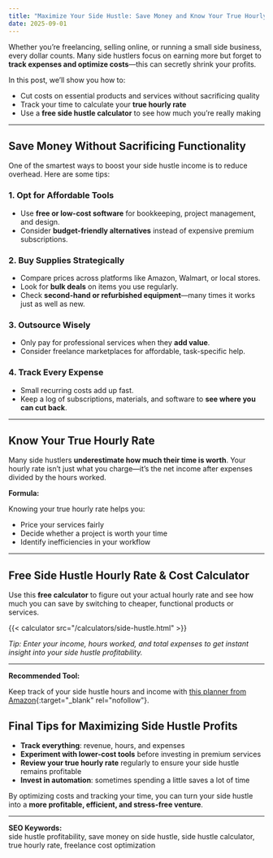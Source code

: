 ```yaml
---
title: "Maximize Your Side Hustle: Save Money and Know Your True Hourly Rate"
date: 2025-09-01
---
```


Whether you’re freelancing, selling online, or running a small side business, every dollar counts. Many side hustlers focus on earning more but forget to **track expenses and optimize costs**—this can secretly shrink your profits.  

In this post, we’ll show you how to:  
- Cut costs on essential products and services without sacrificing quality  
- Track your time to calculate your **true hourly rate**  
- Use a **free side hustle calculator** to see how much you’re really making  

---

## Save Money Without Sacrificing Functionality

One of the smartest ways to boost your side hustle income is to reduce overhead. Here are some tips:  

### 1. Opt for Affordable Tools
- Use **free or low-cost software** for bookkeeping, project management, and design.  
- Consider **budget-friendly alternatives** instead of expensive premium subscriptions.  

### 2. Buy Supplies Strategically
- Compare prices across platforms like Amazon, Walmart, or local stores.  
- Look for **bulk deals** on items you use regularly.  
- Check **second-hand or refurbished equipment**—many times it works just as well as new.  

### 3. Outsource Wisely
- Only pay for professional services when they **add value**.  
- Consider freelance marketplaces for affordable, task-specific help.  

### 4. Track Every Expense
- Small recurring costs add up fast.  
- Keep a log of subscriptions, materials, and software to **see where you can cut back**.  

---

## Know Your True Hourly Rate

Many side hustlers **underestimate how much their time is worth**. Your hourly rate isn’t just what you charge—it’s the net income after expenses divided by the hours worked.  

**Formula:**  

Knowing your true hourly rate helps you:  
- Price your services fairly  
- Decide whether a project is worth your time  
- Identify inefficiencies in your workflow  

---

## Free Side Hustle Hourly Rate & Cost Calculator

Use this **free calculator** to figure out your actual hourly rate and see how much you can save by switching to cheaper, functional products or services.  

{{< calculator src="/calculators/side-hustle.html" >}}

*Tip: Enter your income, hours worked, and total expenses to get instant insight into your side hustle profitability.*  

---

**Recommended Tool:**  

Keep track of your side hustle hours and income with [this planner from Amazon](https://amzn.to/4mSZRvP){:target="_blank" rel="nofollow"}.

## Final Tips for Maximizing Side Hustle Profits

- **Track everything**: revenue, hours, and expenses  
- **Experiment with lower-cost tools** before investing in premium services  
- **Review your true hourly rate** regularly to ensure your side hustle remains profitable  
- **Invest in automation**: sometimes spending a little saves a lot of time  

By optimizing costs and tracking your time, you can turn your side hustle into a **more profitable, efficient, and stress-free venture**.  

---

**SEO Keywords:**  
side hustle profitability, save money on side hustle, side hustle calculator, true hourly rate, freelance cost optimization






